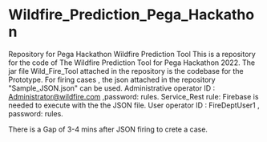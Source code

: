 # Wildfire_Prediction_Pega_Hackathon
Repository for Pega Hackathon Wildfire Prediction Tool
This is a repository for the code of The Wildfire Prediction Tool for Pega Hackathon 2022.
The jar file Wild_Fire_Tool attached in the repository is the codebase for the Prototype.
For firing cases , the json attached in the repository "Sample_JSON.json" can be used.
Administrative operator ID : Administrator@wildfire.com ,password: rules.
Service_Rest rule: Firebase is needed  to execute with the the JSON file.
User operator ID : FireDeptUser1 , password: rules.

There is a Gap of 3-4 mins after JSON firing to crete a case.
